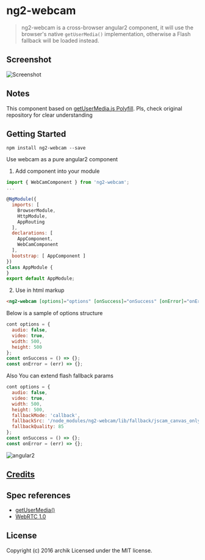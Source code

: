 # ng2-webcam

> ng2-webcam is a cross-browser angular2 component, it will use the browser's native `getUserMedia()` implementation, otherwise a Flash fallback will be loaded instead.

## Screenshot

![Screenshot](https://bitbucket.org/archik/ng2-webcam/src/fa43c0a740dc806ed53022b9fc440aba169ab6e1/media/screen.png)

## Notes

This component based on [getUserMedia.js Polyfill](https://github.com/addyosmani/getUserMedia.js).
Pls, check original repository for clear understanding


## Getting Started

```
npm install ng2-webcam --save
```

Use webcam as a pure angular2 component

1. Add component into your module
```javascript
import { WebCamComponent } from 'ng2-webcam';
...

@NgModule({
  imports: [
    BrowserModule,
    HttpModule,
    AppRouting
  ],
  declarations: [
    AppComponent,
    WebCamComponent
  ],
  bootstrap: [ AppComponent ]
})
class AppModule {
}
export default AppModule;
```
2. Use in html markup
```html
<ng2-webcam [options]="options" [onSuccess]="onSuccess" [onError]="onError"></ng2-webcam>
```

Below is a sample of options structure

```javascript
cont options = {
  audio: false,
  video: true,
  width: 500,
  height: 500
};
const onSuccess = () => {};
const onError = (err) => {};
```

Also You can extend flash fallback params

```javascript
cont options = {
  audio: false,
  video: true,
  width: 500,
  height: 500,
  fallbackMode: 'callback',
  fallbackSrc: '/node_modules/ng2-webcam/lib/fallback/jscam_canvas_only.swf',
  fallbackQuality: 85
};
const onSuccess = () => {};
const onError = (err) => {};
```

![angular2](https://bitbucket.org/archik/ng2-webcam/src/fa43c0a740dc806ed53022b9fc440aba169ab6e1/media/tech.png)

## [Credits](https://github.com/addyosmani/getUserMedia.js#credits)

## Spec references

* [getUserMedia()](https://w3c.github.io/mediacapture-main/getusermedia.html)
* [WebRTC 1.0](http://w3c.github.io/webrtc-pc/)

## License
Copyright (c) 2016 archik
Licensed under the MIT license.
